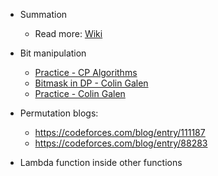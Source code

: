 - Summation
  - Read more: [Wiki](https://en.wikipedia.org/wiki/Summation)

- Bit manipulation
  - [Practice - CP Algorithms](https://cp-algorithms.com/algebra/bit-manipulation.html#practice-problems)
  - [Bitmask in DP - Colin Galen](https://youtu.be/1um-WUyjess?t=1894)
  - [Practice - Colin Galen](https://www.youtube.com/watch?v=UPVoGMZWQMU&t=90s)

- Permutation blogs:
  - https://codeforces.com/blog/entry/111187
  - https://codeforces.com/blog/entry/88283

- Lambda function inside other functions